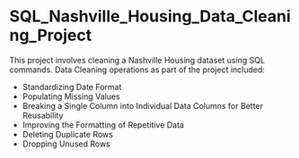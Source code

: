 # SQL_Nashville_Housing_Data_Cleaning_Project
This project involves cleaning a Nashville Housing dataset using SQL commands.
Data Cleaning operations as part of the project included:
* Standardizing Date Format
* Populating Missing Values
* Breaking a Single Column into Individual Data Columns for Better Reusability
* Improving the Formatting of Repetitive Data
* Deleting Duplicate Rows
* Dropping Unused Rows
